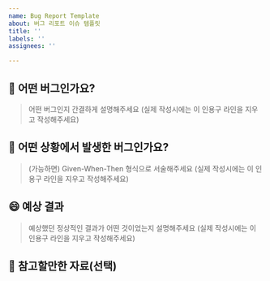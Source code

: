 ```yaml
---
name: Bug Report Template
about: 버그 리포트 이슈 템플릿
title: ''
labels: ''
assignees: ''

---
```


## 📢 어떤 버그인가요?
> 어떤 버그인지 간결하게 설명해주세요 (실제 작성시에는 이 인용구 라인을 지우고 작성해주세요)

## 🧐 어떤 상황에서 발생한 버그인가요?
> (가능하면) Given-When-Then 형식으로 서술해주세요 (실제 작성시에는 이 인용구 라인을 지우고 작성해주세요)

## 😄 예상 결과
> 예상했던 정상적인 결과가 어떤 것이었는지 설명해주세요 (실제 작성시에는 이 인용구 라인을 지우고 작성해주세요)


## 🎁 참고할만한 자료(선택)
